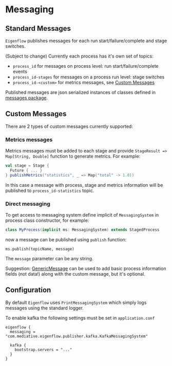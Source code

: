 # Messaging

<!-- toc -->

## Standard Messages

`Eigenflow` publishes messages for each run start/failure/complete and stage switches.

(Subject to change) Currently each process has it's own set of topics:

- `process_id` for messages on process level: run start/failure/complete events
- `process_id-stages` for messages on a process run level: stage switches
- `process_id-<custom>` for metrics messages, see [Custom Messages](#custom-messages)

Published messages are json serialized instances of classes defined in [messages package](https://github.com/ypg-data/eigenflow/tree/master/src/main/scala/com.mediative.eigenflow/domain/messages).

## Custom Messages

There are 2 types of custom messages currently supported:

### Metrics messages

Metrics messages must be added to each stage and provide `StageResult => Map[String, Double]` function to generate metrics. 
For example:

```scala
val stage = Stage {
  Future { ... }
} publishMetrics("statistics", _ => Map("total" -> 1.0))
```

In this case a message with process, stage and metrics information will be published to `process_id-statistics` topic.

### Direct messaging

To get access to messaging system define implicit of `MessagingSystem` in process class constructor, for example:

```scala
class MyProcess(implicit ms: MessagingSystem) extends StagedProcess
```

now a message can be published using `publish` function:

```
ms.publish(topicName, message)
```

The `message` parameter can be any string.

Suggestion: [GenericMessage](https://github.com/ypg-data/eigenflow/blob/master/src/main/scala/com.mediative.eigenflow/domain/messages/GenericMessage.scala)
can be used to add basic process information fields (not data!) along with the custom message, but it's optional.

## Configuration

By default `Eigenflow` uses `PrintMessagingSystem` which simply logs messages using the standard logger.

To enable kafka the following settings must be set in `application.conf`

```
eigenflow {
  messaging = "com.mediative.eigenflow.publisher.kafka.KafkaMessagingSystem"

  kafka {
    bootstrap.servers = "..."
  }
}
```

